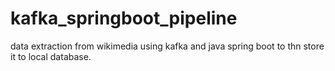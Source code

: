 # kafka_springboot_pipeline
data extraction from wikimedia using kafka and java spring boot to thn store it to local database.
